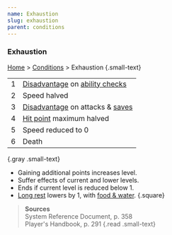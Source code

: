 ```yaml
---
name: Exhaustion
slug: exhaustion
parent: conditions
---
```

### Exhaustion
[Home](dm-operations-center) > [Conditions](conditions-menu) > Exhaustion {.small-text}

|||
| :-: | :------------------------------------------------------------------------------ |
|  1  | [Disadvantage](advantage-and-disadvantage) on [ability checks](ability-checks)  |
|  2  | Speed halved                                                                    |
|  3  | [Disadvantage](advantage-and-disadvantage) on attacks & [saves](saving-throw)   |
|  4  | [Hit point](hit-point) maximum halved                                           |
|  5  | Speed reduced to 0                                                              |
|  6  | Death                                                                           |
{.gray .small-text}

- Gaining additional points increases level.
- Suffer effects of current and lower levels.
- Ends if current level is reduced below 1.
- [Long rest](long-rest) lowers by 1, with [food & water](food-and-water).
{.square}

> **Sources** <br/>
> System Reference Document, p. 358<br/>
> Player's Handbook, p. 291
{.read .small-text}